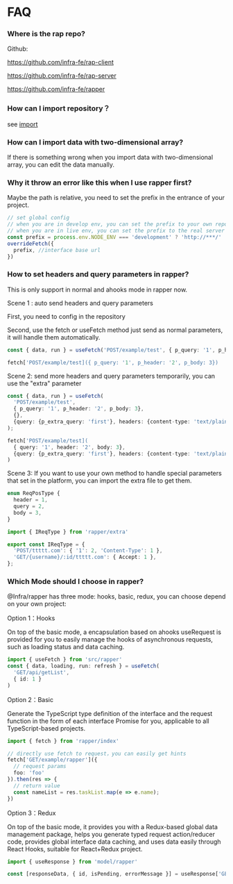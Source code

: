 # FAQ

### Where is the rap repo?

Github:

https://github.com/infra-fe/rap-client

https://github.com/infra-fe/rap-server

https://github.com/infra-fe/rapper

### How can I import repository？
see [import](https://infra-fe.github.io/rap-client/guide/import/rap)

### How can I import data with two-dimensional array?

If there is something wrong when you import data with two-dimensional array, you can edit the data manually.

### Why it throw an error like this when I use rapper first?

Maybe the path is relative, you need to set the prefix in the entrance of your project.

``` ts
// set global config
// when you are in develop env, you can set the prefix to your own repo, like /app/mock/3/
// when you are in live env, you can set the prefix to the real server link
const prefix = process.env.NODE_ENV === 'development' ? 'http://***/' : ''
overrideFetch({
  prefix, //interface base url
})
```

### How to set headers and query parameters in rapper?
This is only support in normal and ahooks mode in rapper now.

Scene 1 : auto send headers and query parameters

First, you need to config in the repository

Second, use the fetch or useFetch method just send as normal parameters, it will handle them automatically.

``` ts
const { data, run } = useFetch('POST/example/test', { p_query: '1', p_header: '2', p_body: 3});

fetch['POST/example/test]({ p_query: '1', p_header: '2', p_body: 3})

```

Scene 2: send more headers and query parameters temporarily, you can use the "extra" parameter

``` ts
const { data, run } = useFetch(
  'POST/example/test',
  { p_query: '1', p_header: '2', p_body: 3}, 
  {},
  {query: {p_extra_query: 'first'}, headers: {content-type: 'text/plain'}} // the extra parameter, it is optional
);

fetch['POST/example/test](
  { query: '1', header: '2', body: 3},
  {query: {p_extra_query: 'first'}, headers: {content-type: 'text/plain'}} // the extra parameter, it is optional
)
```

Scene 3: If you want to use your own method to handle special parameters that set in the platform, you can import the extra file to get them.

``` ts
enum ReqPosType {
  header = 1,
  query = 2,
  body = 3,
}

import { IReqType } from 'rapper/extra'

export const IReqType = {
  'POST/ttttt.com': { '1': 2, 'Content-Type': 1 },
  'GET/{username}/:id/ttttt.com': { Accept: 1 },
};
```
### Which Mode should I choose in rapper?

@Infra/rapper has three mode: hooks, basic, redux, you can choose depend on your own project:

Option 1：Hooks

On top of the basic mode, a encapsulation based on ahooks useRequest is provided for you to easily manage the hooks of asynchronous requests, such as loading status and data caching.

``` ts
import { useFetch } from 'src/rapper'
const { data, loading, run: refresh } = useFetch(
  'GET/api/getList',
  { id: 1 }
)
```

Option 2：Basic

Generate the TypeScript type definition of the interface and the request function in the form of each interface Promise for you, applicable to all TypeScript-based projects.

``` ts
import { fetch } from 'rapper/index'

// directly use fetch to request，you can easily get hints
fetch['GET/example/rapper']({
  // request params
  foo: 'foo'
}).then(res => {
  // return value
  const nameList = res.taskList.map(e => e.name);
})
```

Option 3：Redux

On top of the basic mode, it provides you with a Redux-based global data management package, helps you generate typed request action/reducer code, provides global interface data caching, and uses data easily through React Hooks, suitable for React+Redux project.

``` ts
import { useResponse } from 'model/rapper'

const [responseData, { id, isPending, errorMessage }] = useResponse['GET/adgroup/price/update$']()
```










